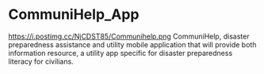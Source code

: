 # CommuniHelp_App 
https://i.postimg.cc/NjCDST85/Communihelp.png
CommuniHelp, disaster preparedness assistance and utility mobile application that will provide both information resource, a utility app specific for disaster preparedness literacy for civilians. 
